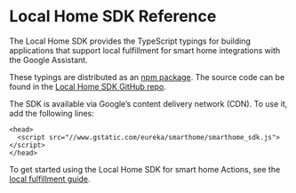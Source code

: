 # Local Home SDK Reference
The Local Home SDK provides the TypeScript typings for building applications
that support local fulfillment for smart home integrations with the Google Assistant.

These typings are distributed as an
[npm package](https://www.npmjs.com/package/@google/local-home-sdk).
The source code can be found in the
[Local Home SDK GitHub repo](https://github.com/actions-on-google/local-home-sdk).

The SDK is available via Google’s content delivery network (CDN). To use it,
add the following lines:

```
<head>
  <script src="//www.gstatic.com/eureka/smarthome/smarthome_sdk.js"></script>
</head>
```

To get started using the Local Home SDK for smart home Actions, see the
[local fulfillment guide](/assistant/smarthome/concepts/local).
